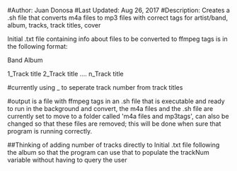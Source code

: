 #Author: Juan Donosa
#Last Updated: Aug 26, 2017
#Description:   Creates a .sh file that converts m4a files to mp3 files with correct tags for artist/band, album, tracks, track titles, cover

Initial .txt file containing info about files to be converted to ffmpeg tags
is in the following format:

Band
Album

1_Track title
2_Track title
....
n_Track title

#currently using _ to seperate track number from track titles

#output is a file with ffmpeg tags in an .sh file that is executable and ready to run in the background and convert, the m4a files and the .sh file are currently set to move to a folder called 'm4a files and mp3tags', can also be changed so that these files are removed; this will be done when sure that program is running correctly.

##Thinking of adding number of tracks directly to Initial .txt file following the album so that the program can use that to populate the trackNum variable without having to query the user

